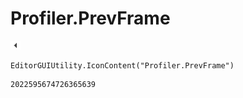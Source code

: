 # Profiler.PrevFrame
![](/img/Profiler.PrevFrame.png)

``` CSharp
EditorGUIUtility.IconContent("Profiler.PrevFrame")
```
```
2022595674726365639
```
